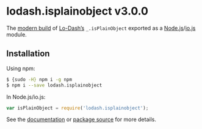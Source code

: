 # lodash.isplainobject v3.0.0

The [modern build](https://github.com/lodash/lodash/wiki/Build-Differences) of [Lo-Dash’s](https://lodash.com/) `_.isPlainObject` exported as a [Node.js](http://nodejs.org/)/[io.js](https://iojs.org/) module.

## Installation

Using npm:

```bash
$ {sudo -H} npm i -g npm
$ npm i --save lodash.isplainobject
```

In Node.js/io.js:

```js
var isPlainObject = require('lodash.isplainobject');
```

See the [documentation](https://lodash.com/docs#isPlainObject) or [package source](https://github.com/lodash/lodash/blob/3.0.0-npm-packages/lodash.isplainobject) for more details.
